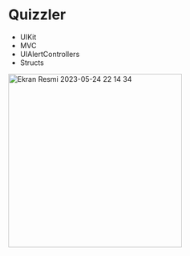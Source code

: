 # Quizzler

- UIKit
- MVC
- UIAlertControllers
- Structs


<img width="346" alt="Ekran Resmi 2023-05-24 22 14 34" src="https://github.com/esralin/Quizzler/assets/67442331/2402f5a9-f3bf-40a8-b6c4-a1f12e8b265b">
